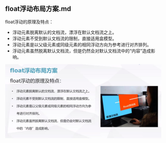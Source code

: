 ## float浮动布局方案.md

float浮动的原理及特点：

- 浮动元素脱离默认的文档流，漂浮在默认文档流之上。
- 浮动元素不受到默认文档流的限制，直接适用盒模型。
- 浮动元素是以父级元素或同级元素的相同浮动方向为参考进行对齐排列。
- 浮动元素虽然脱离默认文档流，但是仍然会对默认文档流中的“内容”造成影响。

![image](./2.jpg)

